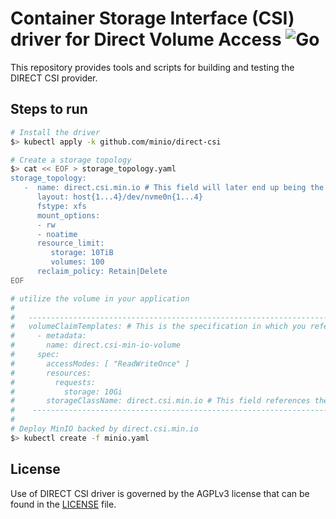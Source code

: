 # Container Storage Interface (CSI) driver for Direct Volume Access ![Go](https://github.com/minio/direct-csi/workflows/Go/badge.svg)
This repository provides tools and scripts for building and testing the DIRECT CSI provider.

## Steps to run

```sh
# Install the driver
$> kubectl apply -k github.com/minio/direct-csi

# Create a storage topology
$> cat << EOF > storage_topology.yaml
storage_topology:
   -  name: direct.csi.min.io # This field will later end up being the name of the storage class
      layout: host{1...4}/dev/nvme0n{1...4}
      fstype: xfs
      mount_options:
      - rw
      - noatime
      resource_limit:
         storage: 10TiB
         volumes: 100
      reclaim_policy: Retain|Delete
EOF

# utilize the volume in your application
#
#   ------------------------------------------------------------------------------------------------
#   volumeClaimTemplates: # This is the specification in which you reference the StorageClass
#     - metadata:
#       name: direct.csi-min-io-volume
#     spec:
#       accessModes: [ "ReadWriteOnce" ]
#       resources:
#         requests:
#           storage: 10Gi
#       storageClassName: direct.csi.min.io # This field references the existing StorageClass
#    -----------------------------------------------------------------------------------------------
#
# Deploy MinIO backed by direct.csi.min.io
$> kubectl create -f minio.yaml
```

## License
Use of DIRECT CSI driver is governed by the AGPLv3 license that can be found in the [LICENSE](./LICENSE) file.
